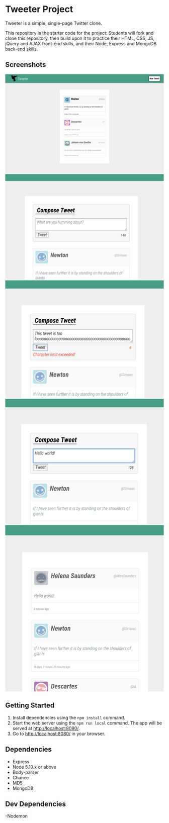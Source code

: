 # Tweeter Project

Tweeter is a simple, single-page Twitter clone.

This repository is the starter code for the project: Students will fork and clone this repository, then build upon it to practice their HTML, CSS, JS, jQuery and AJAX front-end skills, and their Node, Express and MongoDB back-end skills.

## Screenshots

!["Main page"](https://github.com/N-Ehmayer/tweeter/blob/master/docs/main-page.png?raw=true)
!["Toggled 'compose new Tweet box'"](https://github.com/N-Ehmayer/tweeter/blob/master/docs/toggled-compose.png?raw=true)
!["'Characted limit reached' flash error message + character counter"](https://github.com/N-Ehmayer/tweeter/blob/master/docs/flash.png?raw=true)
!["New tweet added to list of tweets"](https://github.com/N-Ehmayer/tweeter/blob/master/docs/compose-new.png?raw=true)
!["New tweet added to list of tweets"](https://github.com/N-Ehmayer/tweeter/blob/master/docs/new-added.png?raw=true)

## Getting Started

1. Install dependencies using the `npm install` command.
2. Start the web server using the `npm run local` command. The app will be served at <http://localhost:8080/>.
3. Go to <http://localhost:8080/> in your browser.

## Dependencies

- Express
- Node 5.10.x or above
- Body-parser
- Chance
- MD5
- MongoDB

## Dev Dependencies

-Nodemon

